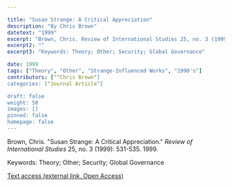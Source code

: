 ```yaml
---

title: "Susan Strange: A Critical Appreciation"
description: "By Chris Brown"
datetext: "1999"
excerpt: "Brown, Chris. Review of International Studies 25, no. 3 (1999): 531-535. 1999."
excerpt2: ""
excerpt3: "Keywords: Theory; Other; Security; Global Governance"

date: 1999
tags: ["Theory", "Other", "Strange-Influenced Works", "1990's"]
contributors: [""Chris Brown"]
categories: ["Journal Article"]

draft: false
weight: 50
images: []
pinned: false
homepage: false
---
```


Brown, Chris. "Susan Strange: A Critical Appreciation." *Review of International Studies* 25, no. 3 (1999): 531-535. 1999.

Keywords: Theory; Other; Security; Global Governance

[Text access (external link, Open Access)](https://www.cambridge.org/core/journals/review-of-international-studies/article/susan-strangea-critical-appreciation/E934ECBF3229D84DC527CEB07AA117B1)
